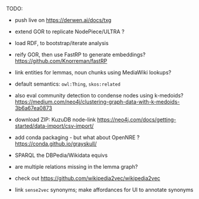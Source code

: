 TODO:

  * push live on https://derwen.ai/docs/txg

  * extend GOR to replicate NodePiece/ULTRA ?

  * load RDF, to bootstrap/iterate analysis

  * reify GOR, then use FastRP to generate embeddings?
  https://github.com/Knorreman/fastRP


  * link entities for lemmas, noun chunks using MediaWiki lookups?
  * default semantics: `owl:Thing`, `skos:related`

  * also eval community detection to condense nodes using k-medoids?
  https://medium.com/neo4j/clustering-graph-data-with-k-medoids-3b6a67ea0873

  * download ZIP: KuzuDB node-link
  https://neo4j.com/docs/getting-started/data-import/csv-import/

  * add conda packaging - but what about OpenNRE ?
  https://conda.github.io/grayskull/


  * SPARQL the DBPedia/Wikidata equivs

  * are multiple relations missing in the lemma graph?

  * check out https://github.com/wikipedia2vec/wikipedia2vec

  * link `sense2vec` synonyms; make affordances for UI to annotate synonyms


